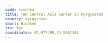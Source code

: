 ```yaml
---
code: krechka
title: TWR Central Asia Center in Kyrgyzstan
country: kyrgyzstan
short: Bishkek
itu: kgz
coordinates: 42.877499,74.9861101
---
```

